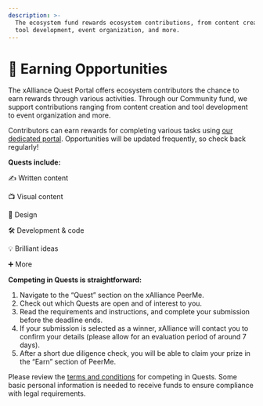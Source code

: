 ```yaml
---
description: >-
  The ecosystem fund rewards ecosystem contributions, from content creation to
  tool development, event organization, and more.
---
```


# 🤩 Earning Opportunities

The xAlliance Quest Portal offers ecosystem contributors the chance to earn rewards through various activities. Through our Community fund, we support contributions ranging from content creation and tool development to event organization and more.

Contributors can earn rewards for completing various tasks using [our dedicated portal](https://peerme.io/xalliance/quests). Opportunities will be updated frequently, so check back regularly!

**Quests include:**

✍️ Written content

📺 Visual content

🎨 Design

🛠️ Development & code

💡 Brilliant ideas

➕ More



**Competing in Quests is straightforward:**

1. Navigate to the “Quest” section on the xAlliance PeerMe.
2. Check out which Quests are open and of interest to you.
3. Read the requirements and instructions, and complete your submission before the deadline ends.
4. If your submission is selected as a winner, xAlliance will contact you to confirm your details (please allow for an evaluation period of around 7 days).
5. After a short due diligence check, you will be able to claim your prize in the “Earn” section of PeerMe.

Please review the [terms and conditions](https://docs.google.com/document/d/1dDeNWyWGbalFEohmA\_CX2sx2w0FHL8Fvo2v8IgYvFWs/edit#heading=h.oh8zc9ki9ms1) for competing in Quests. Some basic personal information is needed to receive funds to ensure compliance with legal requirements.
